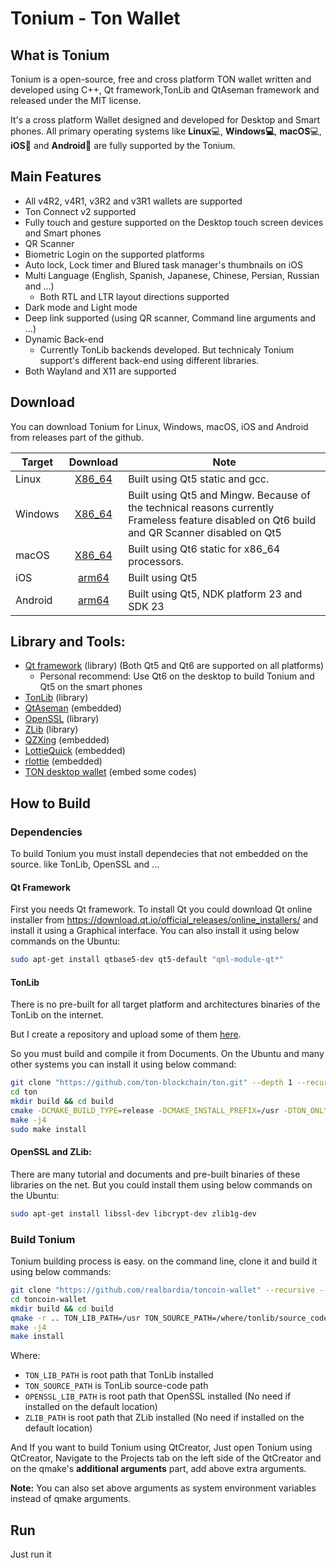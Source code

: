# Tonium - Ton Wallet

## What is Tonium

Tonium is a open-source, free and cross platform TON wallet written and developed using C++, Qt framework,TonLib and QtAseman framework and released under the MIT license.

It's a cross platform Wallet designed and developed for Desktop and Smart phones. All primary operating systems like **Linux**💻, **Windows💻**, **macOS**💻, **iOS**📱 and **Android**📱 are fully supported by the Tonium.

## Main Features

- All v4R2, v4R1, v3R2 and v3R1 wallets are supported
- Ton Connect v2 supported
- Fully touch and gesture supported on the Desktop touch screen devices and Smart phones
- QR Scanner
- Biometric Login on the supported platforms
- Auto lock, Lock timer and Blured task manager's thumbnails on iOS
- Multi Language (English, Spanish, Japanese, Chinese, Persian, Russian and ...)
  - Both RTL and LTR layout directions supported
- Dark mode and Light mode
- Deep link supported (using QR scanner, Command line arguments and ...)
- Dynamic Back-end
  - Currently TonLib backends developed. But technicaly Tonium support's different back-end using different libraries.
- Both Wayland and X11 are supported

## Download

You can download Tonium for Linux, Windows, macOS, iOS and Android from releases part of the github.

| Target  |                           Download                           | Note                                                         |
| ------- | :----------------------------------------------------------: | ------------------------------------------------------------ |
| Linux   | [X86_64](https://github.com/realbardia/toncoin-wallet/releases/download/1.0.0/Tonium-1.0.0-x86_64-Linux.AppImage) | Built using Qt5 static and gcc.                              |
| Windows | [X86_64](https://github.com/realbardia/toncoin-wallet/releases/download/1.0.0/Tonium-1.0.0-x86_64-Windows.zip) | Built using Qt5 and Mingw. Because of the technical reasons currently Frameless feature disabled on Qt6 build and QR Scanner disabled on Qt5 |
| macOS   | [X86_64](https://github.com/realbardia/toncoin-wallet/releases/download/1.0.0/Tonium-1.0.0-Intel_macOS.zip) | Built using Qt6 static for x86_64 processors.                |
| iOS     | [arm64](https://github.com/realbardia/toncoin-wallet/releases/download/1.0.0/Tonium-1.0.0-Intel_macOS.zip) | Built using Qt5                                              |
| Android | [arm64](https://github.com/realbardia/toncoin-wallet/releases/download/1.0.0/Tonium-1.0.0-arm64-Android.apk) | Built using Qt5, NDK platform 23 and SDK 23                  |

## Library and Tools:

- [Qt framework]() (library) (Both Qt5 and Qt6 are supported on all platforms)
  - Personal recommend: Use Qt6 on the desktop to build Tonium and Qt5 on the smart phones
- [TonLib](https://github.com/ton-blockchain/ton) (library)
- [QtAseman](https://github.com/Aseman-Land/QtAseman) (embedded)
- [OpenSSL](https://www.openssl.org/) (library)
- [ZLib](https://zlib.net/) (library)
- [QZXing](https://github.com/ftylitak/qzxing) (embedded)
- [LottieQuick](https://github.com/dseight/lottiequick/) (embedded)
- [rlottie](https://github.com/Samsung/rlottie) (embedded)
- [TON desktop wallet](https://github.com/ton-blockchain/wallet-desktop) (embed some codes)

## How to Build

### Dependencies

To build Tonium you must install dependecies that not embedded on the source. like TonLib, OpenSSL and ...

#### Qt Framework

First you needs Qt framework. To install Qt you could download Qt online installer from https://download.qt.io/official_releases/online_installers/ and install it using a Graphical interface. You can also install it using below commands on the Ubuntu:

```bash
sudo apt-get install qtbase5-dev qt5-default "qml-module-qt*"
```

#### TonLib

There is no pre-built for all target platform and architectures binaries of the TonLib on the internet. 

But I create a repository and upload some of them [here](https://github.com/realbardia/tonlib-builds/releases/tag/2023_May_22).

So you must build and compile it from Documents. On the Ubuntu and many other systems you can install it using below command:

```bash
git clone "https://github.com/ton-blockchain/ton.git" --depth 1 --recursive
cd ton
mkdir build && cd build
cmake -DCMAKE_BUILD_TYPE=release -DCMAKE_INSTALL_PREFIX=/usr -DTON_ONLY_TONLIB=1 -DBUILD_SHARED_LIBS=OFF ..
make -j4
sudo make install
```

#### OpenSSL and ZLib:

There are many tutorial and documents and pre-built binaries of these libraries on the net. But you could install them using below commands on the Ubuntu:

```bash
sudo apt-get install libssl-dev libcrypt-dev zlib1g-dev
```



### Build Tonium

Tonium building process is easy. on the command line, clone it and build it using below commands:

```bash
git clone "https://github.com/realbardia/toncoin-wallet" --recursive --depth 1
cd toncoin-wallet
mkdir build && cd build
qmake -r .. TON_LIB_PATH=/usr TON_SOURCE_PATH=/where/tonlib/source_code/cloned OPENSSL_LIB_PATH=/usr ZLIB_PATH=/usr
make -j4
make install
```

Where:

- `TON_LIB_PATH` is root path that TonLib installed
- `TON_SOURCE_PATH` is TonLib source-code path
- `OPENSSL_LIB_PATH` is root path that OpenSSL installed (No need if installed on the default location)
- `ZLIB_PATH` is root path that ZLib installed (No need if installed on the default location)



And If you want to build Tonium using QtCreator, Just open Tonium using QtCreator, Navigate to the Projects tab on the left side of the QtCreator and on the qmake's **additional arguments** part, add above extra arguments.

**Note:** You can also set above arguments as system environment variables instead of qmake arguments.

## Run

Just run it

